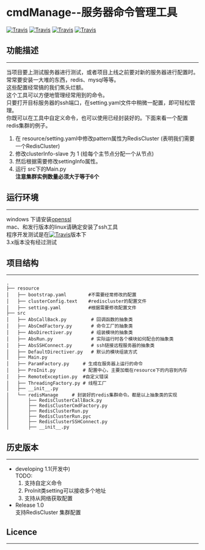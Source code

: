 # cmdManage--服务器命令管理工具  
[![Travis](https://img.shields.io/badge/release-1.0-brightgreen.svg)]()  [![Travis](https://img.shields.io/badge/build-passing-brightgreen.svg)]() [![Travis](https://img.shields.io/badge/developing-1.1-brightgreen.svg)]() [![Travis](https://img.shields.io/badge/python-2.7.10-brightgreen.svg)]()  
## 功能描述 
---
当项目要上测试服务器进行测试，或者项目上线之前要对新的服务器进行配置时。常常要安装一大堆的东西，redis、mysql等等。  
这些配置经常搞的我们焦头烂额。  
这个工具可以方便地管理经常用到的命令。  
只要打开目标服务器的ssh端口，在setting.yaml文件中稍微一配置，即可轻松管理。  
你既可以在工具中自定义命令，也可以使用已经封装好的。下面来看一个配置redis集群的例子。  

1. 在 resource/setting.yaml中修改pattern属性为RedisCluster (表明我们需要一个RedisCluster) 
2. 修改clusterInfo-slave 为 1 (给每个主节点分配一个从节点)
3. 然后根据需要修改settingInfo属性。   
4. 运行 src下的Main.py  
**注意集群实例数量必须大于等于6个**     
## 运行环境
---
windows 下请安装[openssl](https://www.openssl.org/)  
mac、和发行版本的linux请确定安装了ssh工具  
程序开发测试是在[![Travis](https://img.shields.io/badge/python-2.7.10-brightgreen.svg)]()版本下  
3.x版本没有经过测试  
## 项目结构
---
```
.
├── resource
│   ├── bootstrap.yaml        #不需要经常修改的配置
│   ├── clusterConfig.text    #rediscluster的配置文件
│   ├── setting.yaml          #根据需要修改配置文件
├── src
│   ├── AbsCallBack.py         # 回调函数的抽象类
│   ├── AbsCmdFactory.py       # 命令工厂的抽象类
│   ├── AbsDirectiver.py       # 组装模块的抽象类
│   ├── AbsRun.py              # 实际运行时各个模块如何配合的抽象类
│   ├── AbsSSHConnect.py       # ssh链接远程服务器的抽象类
│   ├── DefaultDirectiver.py   # 默认的模块组装方式
│   ├── Main.py
│   ├── ParamFactory.py     # 生成在服务器上运行的命令
│   ├── ProInit.py          # 配置中心，主要加载在resource下的内容到内存
│   ├── RemoteException.py  #自定义错误
│   ├── ThreadingFactory.py # 线程工厂
│   ├── __init__.py
│   └── redisManage     # 封装好的redis集群命令。都是以上抽象类的实现
│       ├── RedisClusterCallBack.py
│       ├── RedisClusterCmdFactory.py
│       ├── RedisClusterRun.py
│       ├── RedisClusterRun.pyc
│       ├── RedisClusterSSHConnect.py
│       ├── __init__.py
```
## 历史版本
---
- developing 1.1(开发中)  
  TODO:  
  1. 支持自定义命令
  2. ProInit类setting可以接收多个地址 
  3. 支持从网络获取配置
- Release 1.0  
  支持RedisCluster 集群配置
## Licence  
---
